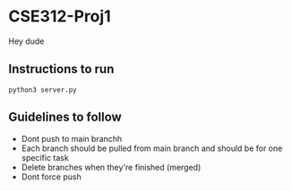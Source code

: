 # CSE312-Proj1

Hey dude

## Instructions to run
`python3 server.py`

## Guidelines to follow
- Dont push to main branchh
- Each branch should be pulled from main branch and should be for one specific task
- Delete branches when they're finished (merged)
- Dont force push